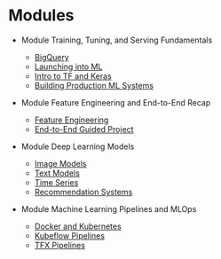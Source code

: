 # Modules


* Module Training, Tuning, and Serving Fundamentals
    * [BigQuery](./bigquery)
    * [Launching into ML](./launching_into_ml)
    * [Intro to TF and Keras](./introduction_to_tensorflow)
    * [Building Production ML Systems](./building_production_ml_systems)

    
* Module Feature Engineering and End-to-End Recap
    * [Feature Engineering](./feature_engineering)
    * [End-to-End Guided Project](./end-to-end-structured)


* Module Deep Learning Models
    * [Image Models](./image_models)
    * [Text Models](./text_classification)
    * [Time Series](./time_series_prediction)
    * [Recommendation Systems](./recommendation_systems)
    
    
* Module Machine Learning Pipelines and MLOps
    * [Docker and Kubernetes](./docker_and_kubernetes)
    * [Kubeflow Pipelines](./kubeflow_pipelines)
    * [TFX Pipelines](./tfx_pipelines)
